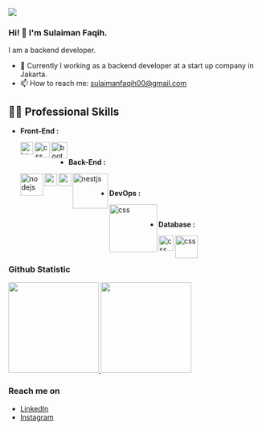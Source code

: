 ![](https://github.com/slmnfqh/PengalamanBelajar/blob/main/header_.png)

### Hi! 👋 I'm Sulaiman Faqih.

I am a backend developer.

<!-- - 🔭 I’m currently working on <a href="https://github.com/dicodingacademy">@dicodingacademy</a> -->
- 🔭 Currently I working as a backend developer at a start up company in Jakarta.
- 📫 How to reach me: sulaimanfaqih00@gmail.com
  <!-- - ⚡ Fun fact: Father of a daughter -->

## 👨‍💻 Professional Skills
- **Front-End :**

  <a href="#"><img align="left" alt="html" title="html" width="25px" src=https://upload.wikimedia.org/wikipedia/commons/thumb/a/a7/React-icon.svg/768px-React-icon.svg.png></a>
  <a href="#"><img align="left" alt="css" title="css" width="30px" src=https://upload.wikimedia.org/wikipedia/commons/thumb/d/d5/Tailwind_CSS_Logo.svg/2560px-Tailwind_CSS_Logo.svg.png></a>
  <a href="#"><img align="left" alt="bootstrap" title="bootstrap" width="32px" src=https://upload.wikimedia.org/wikipedia/commons/thumb/b/b2/Bootstrap_logo.svg/2560px-Bootstrap_logo.svg.png></a>
  <br>
  
 - **Back-End :**

   <a href="#"><img align="left" alt="nodejs" title="nodejs" width="45px" src=https://upload.wikimedia.org/wikipedia/commons/thumb/d/d9/Node.js_logo.svg/885px-Node.js_logo.svg.png></a>
   <a href="#"><img align="left" alt="nestjs" title="nestjs" width="25px" src=https://upload.wikimedia.org/wikipedia/commons/a/ab/Swagger-logo.png></a>
   <a href="#"><img align="left" alt="nestjs" title="nestjs" width="25px" src=https://upload.wikimedia.org/wikipedia/commons/thumb/a/a8/NestJS.svg/932px-NestJS.svg.png?20221211225055></a>
   <a href="#"><img align="left" alt="nestjs" title="nestjs" width="70px" src=https://upload.wikimedia.org/wikipedia/commons/e/e0/Nomad_PrimaryLogo_FullColor.png></a>
           
<br>

  - **DevOps :**

    <a href="#"><img align="left" alt="css" title="php" width="95px" src=https://upload.wikimedia.org/wikipedia/commons/thumb/5/51/Google_Cloud_logo.svg/330px-Google_Cloud_logo.svg.png></a>
   <br>

  - **Database :**

    <a href="#"><img align="left" alt="css" title="php" width="30px" src=https://upload.wikimedia.org/wikipedia/commons/thumb/2/29/Postgresql_elephant.svg/180px-Postgresql_elephant.svg.png></a>
    <a href="#"><img align="left" alt="css" title="php" width="45px" src=https://cdn.freebiesupply.com/logos/large/2x/mysql-5-logo-png-transparent.png></a>
   <br>
   <br>


  
### Github Statistic
<p align="left">
<a href=https://github.com/slmnfqh>
  <img height="180em" src="https://github-readme-stats-eight-theta.vercel.app/api?username=slmnfqh&show_icons=true&theme=algolia&include_all_commits=true&count_private=true"/>
  <img height="180em" src="https://github-readme-stats-eight-theta.vercel.app/api/top-langs/?username=slmnfqh&layout=compact&langs_count=8&theme=algolia"/>
</a>
</p>


### Reach me on
- <a href=https://www.linkedin.com/in/sulaiman-faqih-664616138/>LinkedIn</a>
- <a href=https://www.instagram.com/slmnfqh>Instagram</a>
<!--
**slmnfqh/slmnfqh** is a ✨ _special_ ✨ repository because its `README.md` (this file) appears on your GitHub profile.

Here are some ideas to get you started:

- 🔭 I’m currently working on ...
- 🌱 I’m currently learning ...
- 👯 I’m looking to collaborate on ...
- 🤔 I’m looking for help with ...
- 💬 Ask me about ...
- 📫 How to reach me: ...
- 😄 Pronouns: ...
- ⚡ Fun fact: ...
-->
